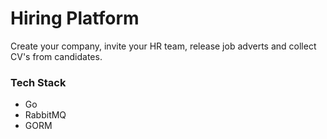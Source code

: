 # Hiring Platform 
Create your company, invite your HR team, release job adverts and collect CV's from 
candidates.

### Tech Stack
* Go
* RabbitMQ
* GORM
